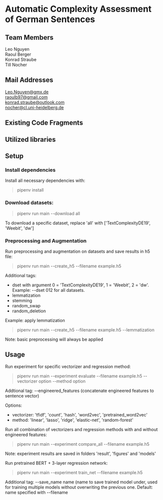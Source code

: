 # Automatic Complexity Assessment of German Sentences
## Team Members
Leo Nguyen </br>
Raoul Berger </br>
Konrad Straube </br>
Till Nocher </br>

## Mail Addresses
Leo.Nguyen@gmx.de </br>
raoulb97@gmail.com </br>
konrad.straube@outlook.com </br>
nocher@cl.uni-heidelberg.de </br>


## Existing Code Fragments
## Utilized libraries

## Setup

### Install dependencies
Install all necessary dependencies with:

> pipenv install 

### Download datasets: 

> pipenv run main --download all

To download a specific dataset, replace 'all' with ['TextComplexityDE19', 'Weebit', 'dw']

### Preprocessing and Augmentation
Run preprocessing and augmentation on datasets and save results in h5 file:

> pipenv run main --create_h5 --filename example.h5 

Additional tags: 
- dset with argument 0 = 'TextComplexityDE19', 1 = 'Weebit', 2 = 'dw'. Example: --dset 012 for all datasets.
- lemmatization
- stemming
- random_swap
- random_deletion

Example: apply lemmatization

> pipenv run main --create_h5 --filename example.h5 --lemmatization

Note: basic preprocessing will always be applied 


## Usage

Run experiment for specific vectorizer and regression method:

> pipenv run main --experiment evaluate --filename example.h5 --vectorizer option --method option 

Addtional tag: --engineered_features (concatenate engineered features to sentence vector)

Options:

- vectorizer: 'tfidf', 'count', 'hash', 'word2vec', 'pretrained_word2vec'
- method: 'linear', 'lasso', 'ridge', 'elastic-net', 'random-forest' 

Run all combination of vectorizers and regression methods with and without engineered features:

> pipenv run main --experiment compare_all --filename example.h5

Note: experiment results are saved in folders 'result', 'figures' and 'models'

Run pretrained BERT + 3-layer regression network:

> pipenv run main --experiment train_net --filename example.h5

Additional tag: --save_name name (name to save trained model under, used for training multiple models without overwriting the previous one. Default: name specified with --filename









